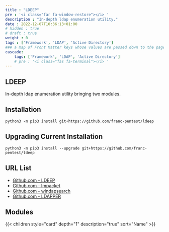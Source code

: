 ```yaml
---
title : "LDEEP"
pre : '<i class="far fa-window-restore"></i> '
description : "In-depth ldap enumeration utility."
date : 2022-12-07T10:36:13+01:00
# hidden : true
# draft : true
weight : 0
tags : ['Framework', 'LDAP', 'Active Directory']
### a map of Front Matter keys whose values are passed down to the page's descendants unless overwritten by self or a closer ancestor's cascade. 
cascade:
    tags: ['Framework', 'LDAP', 'Active Directory']
    # pre : '<i class="fas fa-terminal"></i> '
---
```


## LDEEP

In-depth ldap enumeration utility bringing two modules.

## Installation

```plain
python3 -m pip3 install git+https://github.com/franc-pentest/ldeep
```

## Upgrading Current Installation

```plain
python3 -m pip3 install --upgrade git+https://github.com/franc-pentest/ldeep
```

## URL List

- [Github.com - LDEEP](https://github.com/franc-pentest/ldeep)
- [Github.com - Impacket](https://github.com/SecureAuthCorp/impacket)
- [Github.com - windapsearch](https://github.com/ropnop/windapsearch)
- [Github.com - LDAPPER](https://github.com/shellster/LDAPPER)

## Modules

{{< children style="card" depth="1" description="true" sort="Name"  >}}
